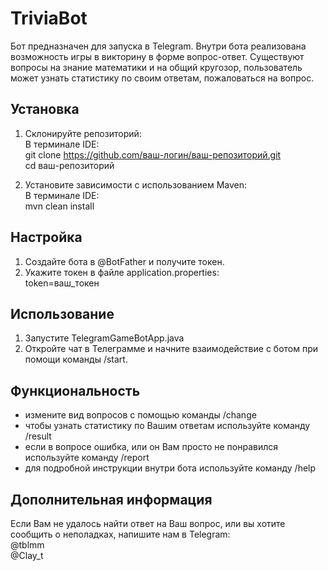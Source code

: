 # **TriviaBot**
Бот предназначен для запуска в Telegram. Внутри бота реализована возможность игры в викторину в форме вопрос-ответ. Существуют вопросы на знание математики и на общий кругозор, пользователь может узнать статистику по своим ответам, пожаловаться на вопрос.
## Установка
1. Склонируйте репозиторий:\
В терминале IDE: \
git clone https://github.com/ваш-логин/ваш-репозиторий.git \
cd ваш-репозиторий 

2. Установите зависимости с использованием Maven: \
В терминале IDE: \
mvn clean install
## Настройка
1. Создайте бота в @BotFather и получите токен.
2. Укажите токен в файле application.properties: \
token=ваш_токен
## Использование
1. Запустите TelegramGameBotApp.java
2. Откройте чат в Телеграмме и начните взаимодействие с ботом при помощи команды /start.
## Функциональность
- измените вид вопросов с помощью команды /change
- чтобы узнать статистику по Вашим ответам используйте команду /result
- если в вопросе ошибка, или он Вам просто не понравился используйте команду /report
- для подробной инструкции внутри бота используйте команду /help
## Дополнительная информация
Если Вам не удалось найти ответ на Ваш вопрос, или вы хотите сообщить о неполадках, напишите нам в Telegram:\
@tblmm\
@Clay_t

